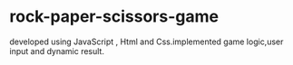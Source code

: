 # rock-paper-scissors-game
developed using  JavaScript , Html and Css.implemented game logic,user input and dynamic result.
